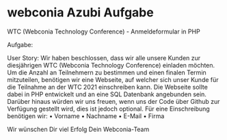 # webconia Azubi Aufgabe
WTC (Webconia Technology Conference) - Anmeldeformular in PHP

Aufgabe:

User Story:
Wir haben beschlossen, dass wir alle unsere Kunden zur diesjährigen
WTC (Webconia Technology Conference) einladen möchten. Um die
Anzahl an Teilnehmern zu bestimmen und einen finalen Termin
mitzuteilen, benötigen wir eine Webseite, auf welcher sich unser
Kunde für die Teilnahme an der WTC 2021 einschreiben kann.
Die Webseite sollte dabei in PHP entwickelt und an eine SQL Datenbank
angebunden sein. Darüber hinaus würden wir uns freuen, wenn uns
der Code über Github zur Verfügung gestellt wird, dies ist jedoch
optional.
Für eine Einschreibung benötigen wir:
• Vorname
• Nachname
• E-Mail
• Firma

Wir wünschen Dir viel Erfolg
Dein Webconia-Team
